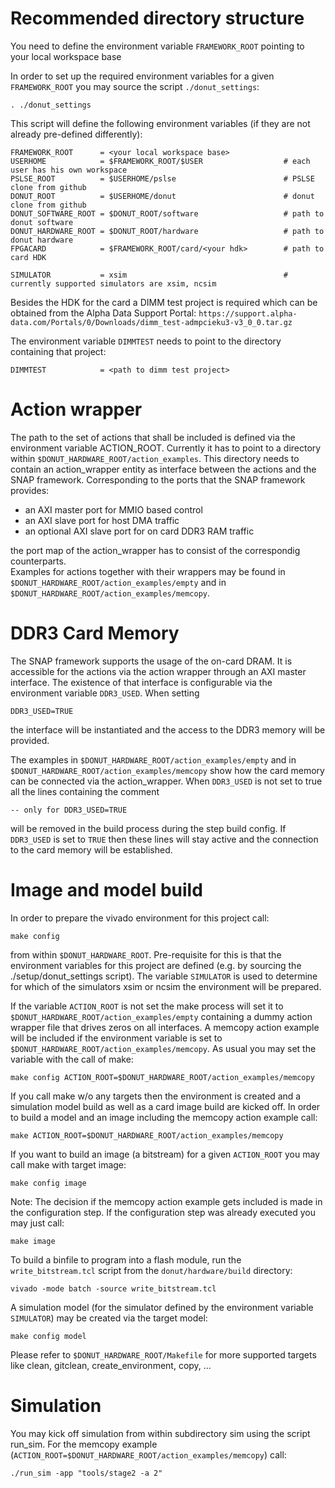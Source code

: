 # Recommended directory structure

You need to define 
    the environment variable `FRAMEWORK_ROOT` pointing to your local workspace base
    
In order to set up the required environment variables for a given `FRAMEWORK_ROOT` you may source the script `./donut_settings`:

    . ./donut_settings

This script will define the following environment variables (if they are not already pre-defined
differently):

    FRAMEWORK_ROOT      = <your local workspace base>
    USERHOME            = $FRAMEWORK_ROOT/$USER                  # each user has his own workspace
    PSLSE_ROOT          = $USERHOME/pslse                        # PSLSE clone from github
    DONUT_ROOT          = $USERHOME/donut                        # donut clone from github
    DONUT_SOFTWARE_ROOT = $DONUT_ROOT/software                   # path to donut software
    DONUT_HARDWARE_ROOT = $DONUT_ROOT/hardware                   # path to donut hardware
    FPGACARD            = $FRAMEWORK_ROOT/card/<your hdk>        # path to card HDK

    SIMULATOR           = xsim                                   # currently supported simulators are xsim, ncsim

Besides the HDK for the card a DIMM test project is required which can be obtained from
the Alpha Data Support Portal:
`https://support.alpha-data.com/Portals/0/Downloads/dimm_test-admpcieku3-v3_0_0.tar.gz`

The environment variable `DIMMTEST` needs to point to the directory containing that project:

    DIMMTEST            = <path to dimm test project>

# Action wrapper

The path to the set of actions that shall be included is defined via the environment variable ACTION_ROOT.
Currently it has to point to a directory within `$DONUT_HARDWARE_ROOT/action_examples`.
This directory needs to contain an action_wrapper entity as interface between the actions and the SNAP framework.
Corresponding to the ports that the SNAP framework provides:
* an AXI master port for MMIO based control
* an AXI slave port for host DMA traffic
* an optional AXI slave port for on card DDR3 RAM traffic

the port map of the action_wrapper has to consist of the correspondig counterparts.  
Examples for actions together with their wrappers may be found in `$DONUT_HARDWARE_ROOT/action_examples/empty` and in `$DONUT_HARDWARE_ROOT/action_examples/memcopy`.

# DDR3 Card Memory

The SNAP framework supports the usage of the on-card DRAM. It is accessible for the actions via the action wrapper through an AXI master interface. The existence of that interface is configurable via the environment variable `DDR3_USED`. When setting

    DDR3_USED=TRUE

the interface will be instantiated and the access to the DDR3 memory will be provided.

The examples in `$DONUT_HARDWARE_ROOT/action_examples/empty` and in `$DONUT_HARDWARE_ROOT/action_examples/memcopy` show how the card memory can be connected via the action_wrapper. When `DDR3_USED` is not set to true all the lines containing the comment

    -- only for DDR3_USED=TRUE

will be removed in the build process during the step build config. If `DDR3_USED` is set to `TRUE` then these lines will stay active and the connection to the card memory will be established.

# Image and model build

In order to prepare the vivado environment for this project call:

    make config

from within `$DONUT_HARDWARE_ROOT`. Pre-requisite for this is that the environment variables for this project
are defined (e.g. by sourcing the ./setup/donut_settings script).
The variable `SIMULATOR` is used to determine for which of the simulators xsim or ncsim
the environment will be prepared. 

If the variable `ACTION_ROOT` is not set the make process will set it to `$DONUT_HARDWARE_ROOT/action_examples/empty`
containing a dummy action wrapper file that drives zeros on all interfaces.
A memcopy action example will be included if the environment variable  is set to
`$DONUT_HARDWARE_ROOT/action_examples/memcopy`.
As usual you may set the variable with the call of make:

    make config ACTION_ROOT=$DONUT_HARDWARE_ROOT/action_examples/memcopy

If you call make w/o any targets then the environment is created and a simulation model build
as well as a card image build are kicked off.
In order to build a model and an image including the memcopy action example call:

    make ACTION_ROOT=$DONUT_HARDWARE_ROOT/action_examples/memcopy

If you want to build an image (a bitstream) for a given `ACTION_ROOT` you may call make with target image:

    make config image

Note: The decision if the memcopy action example gets included is made in the configuration step.
If the configuration step was already executed you may just call:

    make image

To build a binfile to program into a flash module, run the `write_bitstream.tcl` script from the `donut/hardware/build` directory:

    vivado -mode batch -source write_bitstream.tcl

A simulation model (for the simulator defined by the environment variable `SIMULATOR`) may be created
via the target model:

    make config model

Please refer to `$DONUT_HARDWARE_ROOT/Makefile` for more supported targets like clean, gitclean, create_environment, copy, ...

# Simulation

You may kick off simulation from within subdirectory sim using the script run_sim.
For the memcopy example (`ACTION_ROOT=$DONUT_HARDWARE_ROOT/action_examples/memcopy`) call:

    ./run_sim -app "tools/stage2 -a 2"
